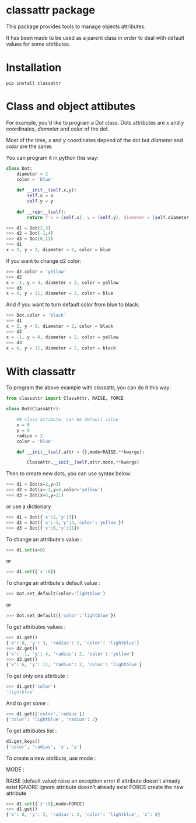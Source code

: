 # classattr package

This package provides tools to manage objects attributes.

It has been made tu be used as a parent class in order to deal with default values for some attributes.

# Installation

```console
pip install classattr
```

# Class and object attibutes

For example, you'd like to program a Dot class. 
Dots attributes are *x* and *y* coordinates, *diameter* and *color* of the dot.

Most of the time, *x* and *y* coordinates depend of the dot but *diameter* and *color* are the same.

You can program it in python this way:
```python
class Dot:
	diameter = 2
	color = 'blue'
	
	def __init__(self,x,y):
		self.x = x
		self.y = y
		
	def __repr__(self):
		return f'x = {self.x}, y = {self.y}, diameter = {self.diameter}, color = {self.color}'
```

```python
>>> d1 = Dot(2,3)
>>> d2 = Dot(-1,4)
>>> d3 = Dot(6,11)
>>> d1
x = 2, y = 3, diameter = 2, color = blue
```

If you want to change d2 color: 
```python
>>> d2.color = 'yellow'
>>> d2
x = -1, y = 4, diameter = 2, color = yellow
>>> d3
x = 6, y = 11, diameter = 2, color = blue
```
And if you want to turn default color from blue to black:
```python
>>> Dot.color = 'black'
>>> d1
x = 2, y = 3, diameter = 2, color = black
>>> d2
x = -1, y = 4, diameter = 2, color = yellow		
>>> d3
x = 6, y = 11, diameter = 2, color = black
```

# With classattr

To program the above example with classattr, you can do it this way:

```python
from classattr import ClassAttr, RAISE, FORCE

class Dot(ClassAttr):

    ## class atribute, can be default value
    x = 0
    y = 0
    radius = 2
    color = 'blue'

    def __init__(self,attr = {},mode=RAISE,**kwargs):

        ClassAttr.__init__(self,attr,mode,**kwargs)
```

Then to create new dots, you can use syntax below:

```python
>>> d1 = Dot(x=2,y=3)
>>> d2 = Dot(x=-1,y=4,color='yellow')
>>> d3 = Dot(x=6,y=11)
```

or use a dictionary

```python
>>> d1 = Dot({'x':2,'y':3})
>>> d2 = Dot({'x':-1,'y':4,'color':'yellow'})
>>> d3 = Dot({'x':6,'y':11})
```

To change an attribute's value :

```python
>>> d1.set(x=8)
```
or
```python
>>> d1.set({'x':8})
```

To change an attribute's default value :

```python
>>> Dot.set_default(color='lightblue')
```
or
```python
>>> Dot.set_default({'color':'lightblue'})
```

To get attributes values :

```python
>>> d1.get()
{'x': 8, 'y': 3, 'radius': 2, 'color': 'lightblue'}
>>> d2.get()
{'x': -1, 'y': 4, 'radius': 2, 'color': 'yellow'}
>>> d3.get()
{'x': 6, 'y': 11, 'radius': 2, 'color': 'lightblue'}
```

To get only one attribute :

```python
>>> d1.get('color')
'lightblue'
```

And to get some :

```python
>>> d1.get(['color','radius'])
{'color': 'lightblue', 'radius': 2}
```

To get attributes list :

```python
d1.get_keys()
['color', 'radius', 'x', 'y']
```

To create a new attribute, use mode :

MODE :
 
RAISE (default value) raise an exception error if attribute doesn't already exist
IGNORE ignore attribute doesn't already exist
FORCE create the new attribute 


```python
>>> d1.set({'z':8},mode=FORCE)
>>> d1.get()
{'x': 8, 'y': 3, 'radius': 2, 'color': 'lightblue', 'z': 8}
```
